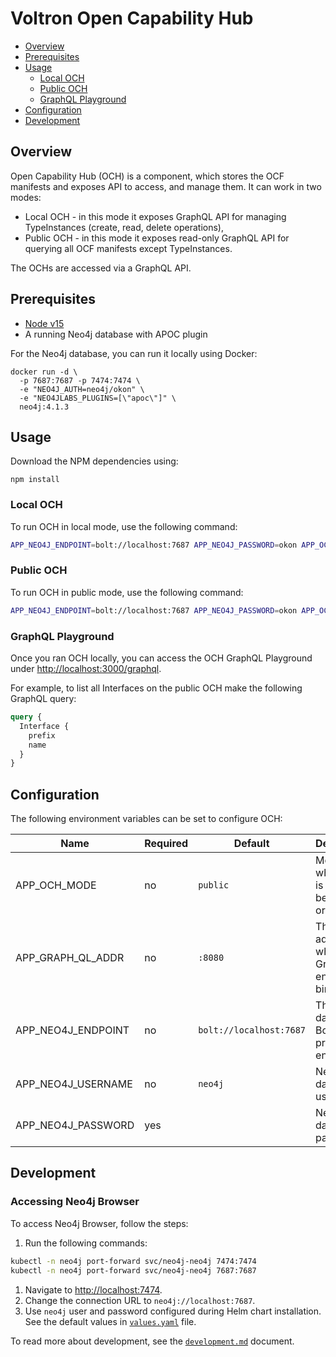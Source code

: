 # Voltron Open Capability Hub

- [Overview](#overview)
- [Prerequisites](#prerequisites)
- [Usage](#usage)
  - [Local OCH](#local-och)
  - [Public OCH](#public-och)
  - [GraphQL Playground](#graphql-playground)
- [Configuration](#configuration)
- [Development](#development)

## Overview

Open Capability Hub (OCH) is a component, which stores the OCF manifests and exposes API to access, and manage them. It can work in two modes:

- Local OCH - in this mode it exposes GraphQL API for managing TypeInstances (create, read, delete operations),
- Public OCH - in this mode it exposes read-only GraphQL API for querying all OCF manifests except TypeInstances.

The OCHs are accessed via a GraphQL API.

## Prerequisites

- [Node v15](https://nodejs.org/)
- A running Neo4j database with APOC plugin

For the Neo4j database, you can run it locally using Docker:

```
docker run -d \
  -p 7687:7687 -p 7474:7474 \
  -e "NEO4J_AUTH=neo4j/okon" \
  -e "NEO4JLABS_PLUGINS=[\"apoc\"]" \
  neo4j:4.1.3
```

## Usage

Download the NPM dependencies using:
```
npm install
```

### Local OCH

To run OCH in local mode, use the following command:

```bash
APP_NEO4J_ENDPOINT=bolt://localhost:7687 APP_NEO4J_PASSWORD=okon APP_OCH_MODE=local npm run dev
```

### Public OCH

To run OCH in public mode, use the following command:

```bash
APP_NEO4J_ENDPOINT=bolt://localhost:7687 APP_NEO4J_PASSWORD=okon APP_OCH_MODE=public npm run dev
```

### GraphQL Playground

Once you ran OCH locally, you can access the OCH GraphQL Playground under [http://localhost:3000/graphql](http://localhost:3000/graphql).

For example, to list all Interfaces on the public OCH make the following GraphQL query:

```graphql
query {
  Interface {
    prefix
    name
  }
}
```

## Configuration

The following environment variables can be set to configure OCH:

| Name               | Required | Default                 | Description                                            |
| ------------------ | -------- | ----------------------- | ------------------------------------------------------ |
| APP_OCH_MODE       | no       | `public`                | Mode, in which OCH is run. Must be "public" or "local" |
| APP_GRAPH_QL_ADDR  | no       | `:8080`                 | The address, where GraphQL endpoins binds to           |
| APP_NEO4J_ENDPOINT | no       | `bolt://localhost:7687` | The Neo4j database Bolt protocol endpoint              |
| APP_NEO4J_USERNAME | no       | `neo4j`                 | Neo4j database username                                |
| APP_NEO4J_PASSWORD | yes      |                         | Neo4j database password                                |

## Development

### Accessing Neo4j Browser

To access Neo4j Browser, follow the steps:

1. Run the following commands:

  ```bash
  kubectl -n neo4j port-forward svc/neo4j-neo4j 7474:7474
  kubectl -n neo4j port-forward svc/neo4j-neo4j 7687:7687                                             
  ```

1. Navigate to [http://localhost:7474](http://localhost:7474).
1. Change the connection URL to `neo4j://localhost:7687`.
1. Use `neo4j` user and password configured during Helm chart installation. See the default values in [`values.yaml`](../../deploy/kubernetes/charts/neo4j/values.yaml) file.

To read more about development, see the [`development.md`](../../docs/development.md) document.
